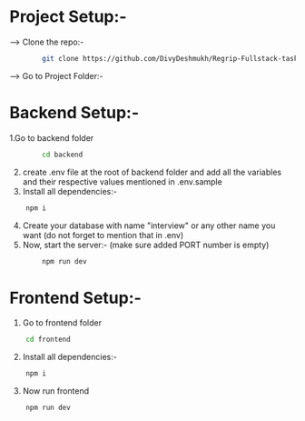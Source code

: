 # Project Setup:-
--> Clone the repo:-
```bash
        git clone https://github.com/DivyDeshmukh/Regrip-Fullstack-task.git
```

--> Go to Project Folder:-

# Backend Setup:-
1.Go to backend folder
```bash 
        cd backend
```
2. create .env file at the root of backend folder and add all the variables and their respective values mentioned in .env.sample
3. Install all dependencies:-
```bash 
    npm i
```
4. Create your database with name "interview" or any other name you want (do not forget to mention that in .env)
5. Now, start the server:- (make sure added PORT number is empty)
```bash
        npm run dev
```

# Frontend Setup:-
1. Go to frontend folder
```bash
    cd frontend
```
2. Install all dependencies:-
```bash
    npm i
```
3. Now run frontend
```bash
    npm run dev
```
